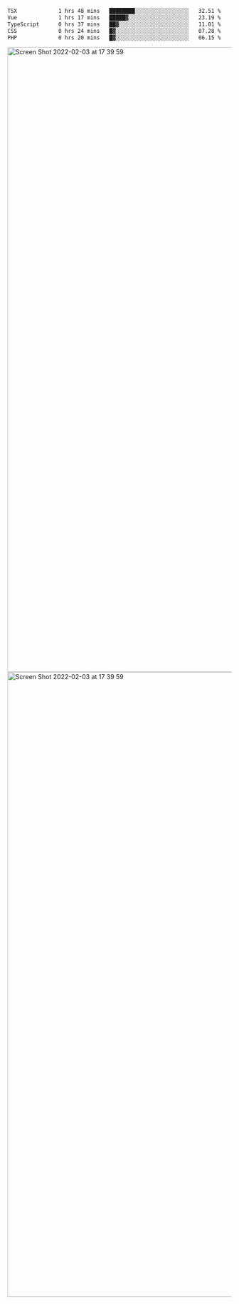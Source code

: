 <!--START_SECTION:waka-->

```txt
TSX             1 hrs 48 mins   ████████░░░░░░░░░░░░░░░░░   32.51 %
Vue             1 hrs 17 mins   █████▓░░░░░░░░░░░░░░░░░░░   23.19 %
TypeScript      0 hrs 37 mins   ██▓░░░░░░░░░░░░░░░░░░░░░░   11.01 %
CSS             0 hrs 24 mins   █▓░░░░░░░░░░░░░░░░░░░░░░░   07.28 %
PHP             0 hrs 20 mins   █▓░░░░░░░░░░░░░░░░░░░░░░░   06.15 %
```

<!--END_SECTION:waka-->

<img width="1400" alt="Screen Shot 2022-02-03 at 17 39 59" src="https://user-images.githubusercontent.com/45716542/152387304-f2b60485-53a6-4f4b-a818-5cefb1b0c0ae.png">
<img width="1400" alt="Screen Shot 2022-02-03 at 17 39 59" src="https://user-images.githubusercontent.com/45716542/152387273-ea5cdf21-2a45-44da-8bef-00c1763b1d42.png">

